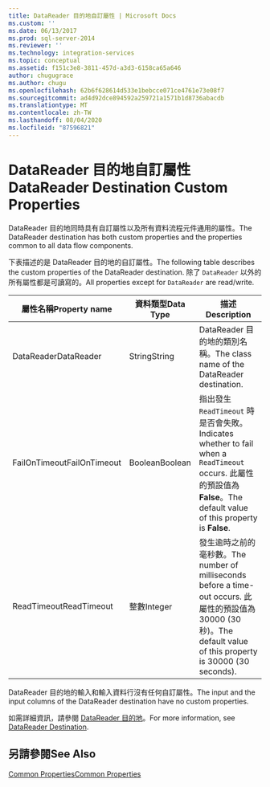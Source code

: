 ```yaml
---
title: DataReader 目的地自訂屬性 | Microsoft Docs
ms.custom: ''
ms.date: 06/13/2017
ms.prod: sql-server-2014
ms.reviewer: ''
ms.technology: integration-services
ms.topic: conceptual
ms.assetid: f151c3e8-3811-457d-a3d3-6158ca65a646
author: chugugrace
ms.author: chugu
ms.openlocfilehash: 62b6f628614d533e1bebcce071ce4761e73e08f7
ms.sourcegitcommit: ad4d92dce894592a259721a1571b1d8736abacdb
ms.translationtype: MT
ms.contentlocale: zh-TW
ms.lasthandoff: 08/04/2020
ms.locfileid: "87596821"
---
```

# <a name="datareader-destination-custom-properties"></a><span data-ttu-id="6319e-102">DataReader 目的地自訂屬性</span><span class="sxs-lookup"><span data-stu-id="6319e-102">DataReader Destination Custom Properties</span></span>
  <span data-ttu-id="6319e-103">DataReader 目的地同時具有自訂屬性以及所有資料流程元件通用的屬性。</span><span class="sxs-lookup"><span data-stu-id="6319e-103">The DataReader destination has both custom properties and the properties common to all data flow components.</span></span>  
  
 <span data-ttu-id="6319e-104">下表描述的是 DataReader 目的地的自訂屬性。</span><span class="sxs-lookup"><span data-stu-id="6319e-104">The following table describes the custom properties of the DataReader destination.</span></span> <span data-ttu-id="6319e-105">除了 `DataReader` 以外的所有屬性都是可讀寫的。</span><span class="sxs-lookup"><span data-stu-id="6319e-105">All properties except for `DataReader` are read/write.</span></span>  
  
|<span data-ttu-id="6319e-106">屬性名稱</span><span class="sxs-lookup"><span data-stu-id="6319e-106">Property name</span></span>|<span data-ttu-id="6319e-107">資料類型</span><span class="sxs-lookup"><span data-stu-id="6319e-107">Data Type</span></span>|<span data-ttu-id="6319e-108">描述</span><span class="sxs-lookup"><span data-stu-id="6319e-108">Description</span></span>|  
|-------------------|---------------|-----------------|  
|<span data-ttu-id="6319e-109">DataReader</span><span class="sxs-lookup"><span data-stu-id="6319e-109">DataReader</span></span>|<span data-ttu-id="6319e-110">String</span><span class="sxs-lookup"><span data-stu-id="6319e-110">String</span></span>|<span data-ttu-id="6319e-111">DataReader 目的地的類別名稱。</span><span class="sxs-lookup"><span data-stu-id="6319e-111">The class name of the DataReader destination.</span></span>|  
|<span data-ttu-id="6319e-112">FailOnTimeout</span><span class="sxs-lookup"><span data-stu-id="6319e-112">FailOnTimeout</span></span>|<span data-ttu-id="6319e-113">Boolean</span><span class="sxs-lookup"><span data-stu-id="6319e-113">Boolean</span></span>|<span data-ttu-id="6319e-114">指出發生 `ReadTimeout` 時是否會失敗。</span><span class="sxs-lookup"><span data-stu-id="6319e-114">Indicates whether to fail when a `ReadTimeout` occurs.</span></span> <span data-ttu-id="6319e-115">此屬性的預設值為 **False**。</span><span class="sxs-lookup"><span data-stu-id="6319e-115">The default value of this property is **False**.</span></span>|  
|<span data-ttu-id="6319e-116">ReadTimeout</span><span class="sxs-lookup"><span data-stu-id="6319e-116">ReadTimeout</span></span>|<span data-ttu-id="6319e-117">整數</span><span class="sxs-lookup"><span data-stu-id="6319e-117">Integer</span></span>|<span data-ttu-id="6319e-118">發生逾時之前的毫秒數。</span><span class="sxs-lookup"><span data-stu-id="6319e-118">The number of milliseconds before a time-out occurs.</span></span> <span data-ttu-id="6319e-119">此屬性的預設值為 30000 (30 秒)。</span><span class="sxs-lookup"><span data-stu-id="6319e-119">The default value of this property is 30000 (30 seconds).</span></span>|  
  
 <span data-ttu-id="6319e-120">DataReader 目的地的輸入和輸入資料行沒有任何自訂屬性。</span><span class="sxs-lookup"><span data-stu-id="6319e-120">The input and the input columns of the DataReader destination have no custom properties.</span></span>  
  
 <span data-ttu-id="6319e-121">如需詳細資訊，請參閱 [DataReader 目的地](datareader-destination.md)。</span><span class="sxs-lookup"><span data-stu-id="6319e-121">For more information, see [DataReader Destination](datareader-destination.md).</span></span>  
  
## <a name="see-also"></a><span data-ttu-id="6319e-122">另請參閱</span><span class="sxs-lookup"><span data-stu-id="6319e-122">See Also</span></span>  
 [<span data-ttu-id="6319e-123">Common Properties</span><span class="sxs-lookup"><span data-stu-id="6319e-123">Common Properties</span></span>](../common-properties.md)  
  
  
